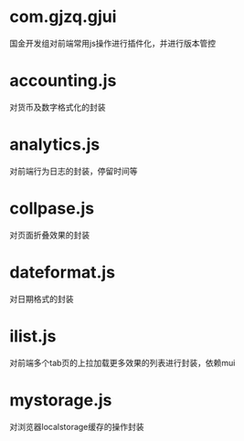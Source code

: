 com.gjzq.gjui
===

国金开发组对前端常用js操作进行插件化，并进行版本管控

accounting.js
===
对货币及数字格式化的封装

analytics.js
===
对前端行为日志的封装，停留时间等

collpase.js
===
对页面折叠效果的封装

dateformat.js
===
对日期格式的封装

ilist.js
===
对前端多个tab页的上拉加载更多效果的列表进行封装，依赖mui

mystorage.js
===
对浏览器localstorage缓存的操作封装


